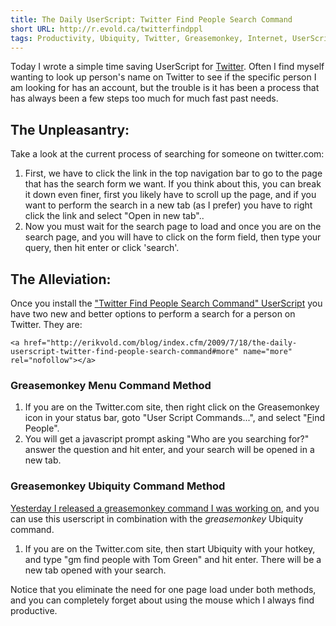 ```yaml
---
title: The Daily UserScript: Twitter Find People Search Command
short URL: http://r.evold.ca/twitterfindppl
tags: Productivity, Ubiquity, Twitter, Greasemonkey, Internet, UserScripts, Usability, Automation, Javascript, Daily UserScript
---
```

Today I wrote a simple time saving UserScript for <a href="http://twitter.com/" title="Twitter" rel="external nofollow" rev="vote-for" target="_blank">Twitter</a>.
Often I find myself wanting to look up person's name on Twitter to see if the specific person I am looking for has an account, but the trouble is it has been a process that has always been a few steps too much for much fast past needs.
</p>
<h2>The Unpleasantry:</h2>
<p>
Take a look at the current process of searching for someone on twitter.com:
</p><ol>
<li>
First, we have to click the link in the top navigation bar to go to the page that has the search form we want.
If you think about this, you can break it down even finer, first you likely have to scroll up the page, and if you want to perform the search in a new tab (as I prefer) you have to right click the link and select "Open in new tab"..
</li>
<li>Now you must wait for the search page to load and once you are on the search page, and you will have to click on the form field, then type your query, then hit enter or click 'search'.</li>
</ol>
<p></p>
<h2>The Alleviation:</h2>
<p>
Once you install the <a href="http://userscripts.org/scripts/show/53932" title="Twitter Find People Search Command by Erik Vold" rel="external nofollow" rev="vote-for" target="_blank">"Twitter Find People Search Command" UserScript</a> you have two new and better options to perform a search for a person on Twitter. They are:
</p>


  	<a href="http://erikvold.com/blog/index.cfm/2009/7/18/the-daily-userscript-twitter-find-people-search-command#more" name="more" rel="nofollow"></a>
		
<h3>Greasemonkey Menu Command Method</h3>
<ol>
<li>
If you are on the Twitter.com site, then right click on the Greasemonkey icon in your status bar, goto "User Script Commands...", and select "<u>F</u>ind People".
</li>
<li>You will get a javascript prompt asking "Who are you searching for?" answer the question and hit enter, and your search will be opened in a new tab.</li>
</ol>
<h3>Greasemonkey Ubiquity Command Method</h3>
<p>
<a href="http://erikvold.com/blog/index.cfm/2009/7/16/greasemonkey-command-with-input-string-for-ubiquity-05" title="Greasemonkey Command With Input String For Ubiquity 0.5" rel="external nofollow" rev="vote-for" target="_blank">Yesterday I released a greasemonkey command I was working on</a>, and you can use this userscript in combination with the <i>greasemonkey</i> Ubiquity command.
</p><ol>
<li>If you are on the Twitter.com site, then start Ubiquity with your hotkey, and type "gm find people with Tom Green" and hit enter. There will be a new tab opened with your search.</li>
</ol>
<p></p>
<p>
Notice that you eliminate the need for one page load under both methods, and you can completely forget about using the mouse which I always find productive.
</p>
	</div>
	
<script type="text/javascript">
google_ad_client = "pub-5964377618444056";
google_ad_slot = "9885673634";
google_ad_width = 468;
google_ad_height = 60;
</script>
<script type="text/javascript" src="http://pagead2.googlesyndication.com/pagead/show_ads.js"></script><ins style="display:inline-table;border:none;height:60px;margin:0;padding:0;position:relative;visibility:visible;width:468px">
